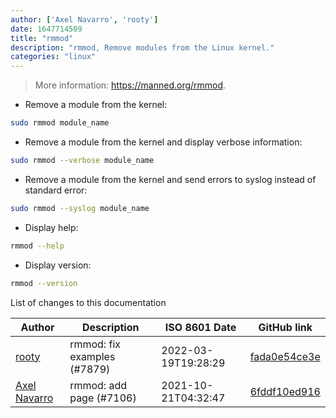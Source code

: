 ```yaml
---
author: ['Axel Navarro', 'rooty']
date: 1647714509
title: "rmmod"
description: "rmmod, Remove modules from the Linux kernel."
categories: "linux"
---
```

> More information: <https://manned.org/rmmod>.

- Remove a module from the kernel:

```bash
sudo rmmod module_name
```

- Remove a module from the kernel and display verbose information:

```bash
sudo rmmod --verbose module_name
```

- Remove a module from the kernel and send errors to syslog instead of standard error:

```bash
sudo rmmod --syslog module_name
```

- Display help:

```bash
rmmod --help
```

- Display version:

```bash
rmmod --version
```
List of changes to this documentation


Author | Description | ISO 8601 Date | GitHub link
------|-----|-----|-----
[rooty](mailto:84267917+rootremoval@users.noreply.github.com) | rmmod: fix examples (#7879) | 2022-03-19T19:28:29 | [fada0e54ce3e](https://github.com/tldr-pages/tldr/commit/fada0e54ce3e9375f7a567d3baad9dd83b6e7189)
[Axel Navarro](mailto:navarroaxel@gmail.com) | rmmod: add page (#7106) | 2021-10-21T04:32:47 | [6fddf10ed916](https://github.com/tldr-pages/tldr/commit/6fddf10ed916cec0a86d5570ea9519fb3b5c24db)

